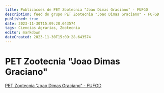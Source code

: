 ```yaml
---
title: Publicacoes de PET Zootecnia "Joao Dimas Graciano" - FUFGD 
description: feed do grupo PET Zootecnia "Joao Dimas Graciano" - FUFGD
published: true
date: 2023-11-30T15:09:28.643574
tags: Ciencias Agrarias, Zootecnia
editor: markdown
dateCreated: 2023-11-30T15:09:28.643574
---
```


# PET Zootecnia "Joao Dimas Graciano"
[PET Zootecnia "Joao Dimas Graciano" - FUFGD](/grupo/102PETZootecniaJoaoDimasGracianoFUFGD.md)